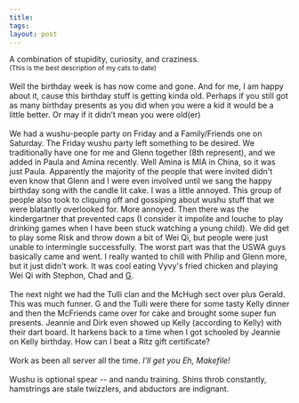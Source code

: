 ```yaml
---
title: 
tags: 
layout: post
---
```

A combination of stupidity, curiosity, and craziness.<br /><span style="font-size:85%;">(This is the best description of my cats to date)</span><br /><br />Well the birthday week is has now come and gone. And for me, I am happy about it, cause this birthday stuff is getting kinda old. Perhaps if you still got as many birthday presents as you did when you were a kid it would be a little better. Or may if it didn’t mean you were old(er)<br /><br />We had a wushu-people party on Friday and a Family/Friends one on Saturday. The Friday wushu party left something to be desired. We traditionally have one for me and Glenn together (8th represent), and we added in Paula and Amina recently. Well Amina is MIA in China, so it was just Paula. Apparently the majority of the people that were invited didn't even know that Glenn and I were even involved until we sang the happy birthday song with the candle lit cake. I was a little annoyed. This group of people also took to cliquing off and gossiping about wushu stuff that we were blatantly overlooked for. More annoyed. Then there was the kindergartner that prevented caps (I consider it impolite and louche to play drinking games when I have been stuck watching a young child). We did get to play some Risk and throw down a bit of Wei Qi, but people were just unable to intermingle successfully. The worst part was that the USWA guys basically came and went. I really wanted to chill with Philip and Glenn more, but it just didn't work. It was cool eating Vyvy's fried chicken and playing Wei Qi with Stephon, Chad and <a href="http://www.tatu-bola.net/">G</a>.<br /><br />The next night we had the Tulli clan and the McHugh sect over plus Gerald. This was much funner. G and the Tulli were there for some tasty Kelly dinner and then the McFriends came over for cake and brought some super fun presents. Jeannie and Dirk even showed up Kelly (according to Kelly) with their dart board. It harkens back to a time when I got schooled by Jeannie on Kelly birthday. How can I beat a Ritz gift certificate?<br /><br />Work as been all server all the time. <i>I'll get you Eh, Makefile!</i><br /><br />Wushu is optional spear -- and nandu training. Shins throb constantly, hamstrings are stale twizzlers, and abductors are indignant.
